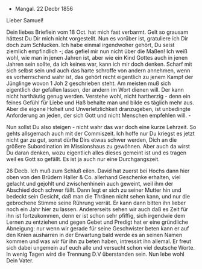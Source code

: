 + Mangal. 22 Decbr 1856

Lieber Samuel!

Dein liebes Brieflein vom 18 Oct. hat mich fast verbarmt. Gelt so grausam hättest Du Dir mich nicht vorgestellt. Nun es vorüber ist, gratuliere ich Dir doch zum Schlucken. Ich habe einmal irgendwoher gehört, Du seist ziemlich empfindlich -; das gefiel mir nun nicht über die Maßen! Ich weiß wohl, wie man in jenen Jahren ist, aber wie ein Kind Gottes auch in jenen Jahren sein sollte, da ich keines war, kann ich mir doch denken. Scharf mit sich selbst sein und auch das harte schroffe von andern annehmen, wenn es vorherrschend wahr ist, das gehört recht eigentlich zu jenem Kampf der Jünglinge wovon 1 Joh 2 geschrieben steht. Am meisten muß sich eigentlich der gefallen lassen, der andern im Wort dienen will. Der kann nicht harthäutig genug werden. Verstehe wohl, nicht hartherzig - denn ein feines Gefühl für Liebe und Haß behalte man und bilde es täglich mehr aus. Aber die eigene Hoheit und Unverletzlichkeit dranzugeben, ist unbedingte Anforderung an jeden, der sich Gott und nicht Menschen empfehlen will. -

Nun sollst Du also steigen - nicht wahr das war doch eine kurze Lehrzeit. So gehts allsgemach auch mit der Commiszeit. Ich hoffe nur Du kriegst es jetzt nicht gar zu gut, sonst dürfte Dirs etwas schwer werden, Dich an die größere Subordination im Missionshaus zu gewöhnen. Aber auch da wirst Du daran denken, wozu eigentlich alles dieses gemeint ist und es tragen weil es Gott so gefällt. Es ist ja auch nur eine Durchgangszeit.

26 Decb. Ich muß zum Schluß eilen. David hat zuerst bei Hochs dann hier oben von den Brüdern Haller & Co. allerhand Geschenke erhalten, viel gelacht und gejohlt und zwischenhinein auch geweint, weil ihm der Abschied doch schwer fällt. Dann legt er sich zu seiner Mutter hin und bedeckt sein Gesicht, daß man die Thränen nicht sehen kann, und nur die gebrochene Stimme seine Rührung verrät. Er kann dann bitten ihn lieber noch ein Jahr hier zu lassen. Andererseits sehen wir auch daß es Zeit für ihn ist fortzukommen, denn er ist schon sehr pfiffig, sich irgendwie dem Lernen zu entziehen und gegen Gebet und Predigt hat er eine gründliche Abneigung: nur wenn wir gerade für seine Geschwister beten kann er auf den Knien ausharren in der Erwartung bald werde es an seinen Namen kommen und was wir für ihn zu beten haben, intressirt ihn allemal. Er freut sich dabei ungemein auf euch alle und versucht schon viel deutsche Worte. In wenig Tagen wird die Trennung D.V überstanden sein.
 Nun lebe wohl
 Dein Vater.

